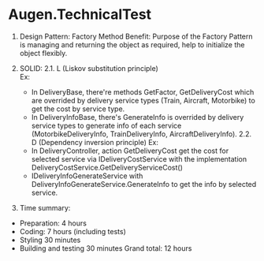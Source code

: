 # Augen.TechnicalTest

1. Design Pattern: Factory Method
		Benefit: Purpose of the Factory Pattern is managing and returning the object as required, help to initialize the object flexibly.

2. SOLID: 
  2.1. L (Liskov substitution principle)		
    Ex: 
      - In DeliveryBase, there're methods GetFactor, GetDeliveryCost which are overrided by delivery service types (Train, Aircraft, Motorbike) to get the cost by service type.
      - In DeliveryInfoBase, there's GenerateInfo is overrided by delivery service types to generate info of each service (MotorbikeDeliveryInfo, TrainDeliveryInfo, AircraftDeliveryInfo).
  2.2. D (Dependency inversion principle)
    Ex: 
      - In DeliveryController, action GetDeliveryCost get the cost for selected service via IDeliveryCostService with the implementation DeliveryCostService.GetDeliveryServiceCost()
      - IDeliveryInfoGenerateService with DeliveryInfoGenerateService.GenerateInfo to get the info by selected service.

3. Time summary:
  - Preparation: 4 hours
  - Coding: 7 hours (including tests)
  - Styling 30 minutes
  - Building and testing 30 minutes
  Grand total: 12 hours
